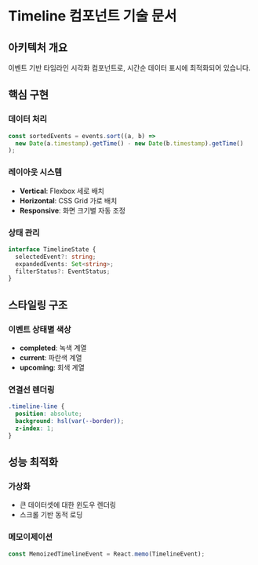# Timeline 컴포넌트 기술 문서

## 아키텍처 개요

이벤트 기반 타임라인 시각화 컴포넌트로, 시간순 데이터 표시에 최적화되어 있습니다.

## 핵심 구현

### 데이터 처리
```typescript
const sortedEvents = events.sort((a, b) => 
  new Date(a.timestamp).getTime() - new Date(b.timestamp).getTime()
);
```

### 레이아웃 시스템
- **Vertical**: Flexbox 세로 배치
- **Horizontal**: CSS Grid 가로 배치
- **Responsive**: 화면 크기별 자동 조정

### 상태 관리
```typescript
interface TimelineState {
  selectedEvent?: string;
  expandedEvents: Set<string>;
  filterStatus?: EventStatus;
}
```

## 스타일링 구조

### 이벤트 상태별 색상
- **completed**: 녹색 계열
- **current**: 파란색 계열  
- **upcoming**: 회색 계열

### 연결선 렌더링
```css
.timeline-line {
  position: absolute;
  background: hsl(var(--border));
  z-index: 1;
}
```

## 성능 최적화

### 가상화
- 큰 데이터셋에 대한 윈도우 렌더링
- 스크롤 기반 동적 로딩

### 메모이제이션
```typescript
const MemoizedTimelineEvent = React.memo(TimelineEvent);
``` 